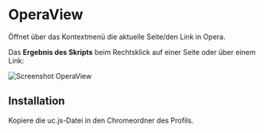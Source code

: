 # OperaView
Öffnet über das Kontextmenü die aktuelle Seite/den Link in Opera.

Das **Ergebnis des Skripts** beim Rechtsklick auf einer Seite oder über einem Link:

![Screenshot OperaView](https://github.com/ardiman/userChrome.js/raw/master/operaview/scr_opeview.png)

## Installation
Kopiere die uc.js-Datei in den Chromeordner des Profils.

